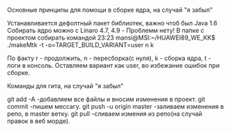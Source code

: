 Основные принципы для помощи в сборке ядра, на случай "я забыл"

Устанавливается дефолтный пакет библиотек, важно чтоб был Java 1.6
Собирать ядро можно с Linaro 4.7, 4.9 - Проблемм нету!
В папке с проектом собирать командой
23:23 mansi@MSI:~/HUAWEI89_WE_KK$ ./makeMtk -t -o=TARGET_BUILD_VARIANT=user n k

По факту r - продолжить, n - пересборка(с нуля), k - сборка ядра, t - логи в консоль.
Оставляем вариант как user, во избежание ошибок при сборке.


Команды для гита, на случай "я забыл"

git add -A -добавляем все файлы и вносим изменения в проект.
git commit -пишем мессагу.
git push -u origin master -заливаем изменения в репо, в master ветку.
git pull -сливаем измения из репо(на случай правок в веб морде).
